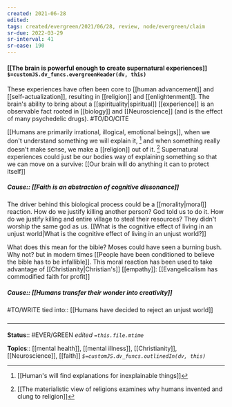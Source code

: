 ```yaml
---
created: 2021-06-28
edited: 
tags: created/evergreen/2021/06/28, review, node/evergreen/claim
sr-due: 2022-03-29
sr-interval: 41
sr-ease: 190
---
```


#### [[The brain is powerful enough to create supernatural experiences]] `$=customJS.dv_funcs.evergreenHeader(dv, this)`

These experiences have often been core to [[human advancement]] and [[self-actualization]], resulting in [[religion]] and [[enlightenment]]. The brain's ability to bring about a [[spirituality|spiritual]] [[experience]] is an observable fact rooted in [[biology]] and [[Neuroscience]] (and is the effect of many psychedelic drugs). #TO/DO/CITE 

[[Humans are primarily irrational, illogical, emotional beings]], when we don't understand something we will explain it, [^1] and when something really doesn't make sense, we make a [[religion]] out of it. [^2] Supernatural experiences could just be our bodies way of explaining something so that we can move on a survive: [[Our brain will do anything it can to protect itself]] 

[^1]:  [[Human's will find explanations for inexplainable things]]
[^2]: [[The materialistic view of religions examines why humans invented and clung to religion]]

##### Cause:: [[Faith is an abstraction of cognitive dissonance]]

The driver behind this biological process could be a [[morality|moral]] reaction. How do we justify killing another person? God told us to do it. How do we justify killing and entire village to steal their resources? They didn't worship the same god as us. [[What is the cognitive effect of living in an unjust world|What is the cognitive effect of living in an unjust world?]]

What does this mean for the bible? Moses could have seen a burning bush. Why not? but in modern times 
[[People have been conditioned to believe the bible has to be infallible]]. 
This moral reaction has been used to take advantage of [[Christianity|Christian's]] [[empathy]]:
[[Evangelicalism has commodified faith for profit]]

##### Cause:: [[Humans transfer their wonder into creativity]]
#TO/WRITE 
tied into:: [[Humans have decided to reject an unjust world]]

### <hr class="footnote"/>

**Status**:: #EVER/GREEN 
*edited `=this.file.mtime`*

**Topics**:: [[mental health]], [[mental illness]], [[Christianity]], [[Neuroscience]], [[faith]]
*`$=customJS.dv_funcs.outlinedIn(dv, this)`*
